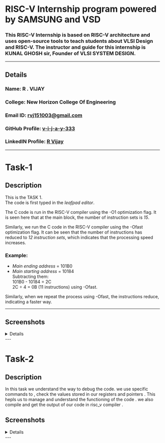 # RISC-V Internship program powered by SAMSUNG and VSD

### This RISC-V Internship is based on RISC-V architecture and uses open-source tools to teach students about VLSI Design and RISC-V. The instructor and guide for this internship is KUNAL GHOSH sir, Founder of VLSI SYSTEM DESIGN.

---

## Details

### Name: R . VIJAY
### College: New Horizon College Of Engineering
### Email ID: rvj151003@gmail.com
### GitHub Profile: [v-i-j-a-y-333](https://github.com/v-i-j-a-y-333)
### LinkedIN Profile: [R Vijay](https://www.linkedin.com/in/r-vijay-5085022a4)

---

# Task-1

## Description
This is the TASK 1.  
The code is first typed in the *leafpad editor*.  

The C code is run in the RISC-V compiler using the -O1 optimization flag. It is seen here that at the main block, the number of instruction sets is *15*.

Similarly, we run the C code in the RISC-V compiler using the -Ofast optimization flag. It can be seen that the number of instructions has reduced to *12 instruction sets*, which indicates that the processing speed increases.

### Example: 
- *Main ending address* = 101B0  
- *Main starting address* = 10184  
  Subtracting them:  
  101B0 - 10184 = 2C  
  2C ÷ 4 = 0B (11 instructions) using -Ofast.

Similarly, when we repeat the process using -Ofast, the instructions reduce, indicating a faster way.

---

## Screenshots
<details>
  <br>
  
![ Screenshot 1](https://github.com/v-i-j-a-y-333/RISC-V-Talent-Development-Program/blob/main/VirtualBox_vsdworkshop_code_sumoneton.png)
  
![ Screenshot 2](https://github.com/v-i-j-a-y-333/RISC-V-Talent-Development-Program/blob/main/VirtualBox_vsdworkshop_codeofast.png)

![ Screenshot 3](https://github.com/v-i-j-a-y-333/RISC-V-Talent-Development-Program/blob/main/VirtualBox_vsdworkshop_main_ofast.png)

![ Screenshot 4](https://github.com/v-i-j-a-y-333/RISC-V-Talent-Development-Program/blob/main/VirtualBox_vsdworkshop_main_sumoneton.png)

</details>
---

# Task-2

## Description
In this task we understand the way to debug the code.
we use specific commands to , check the values stored in our registers and pointers . This hepls us to manage and understand the functioning of the code .
we also compile and get the output of our code in risc_v compiler .
## Screenshots
<details>
  <br>
  
![ Screenshot 1](https://github.com/v-i-j-a-y-333/RISC-V-Talent-Development-Program/blob/main/VirtualBox_vsdworkshop_output_riscv_task2.png)

![ Screenshot 1](https://github.com/v-i-j-a-y-333/RISC-V-Talent-Development-Program/blob/main/task2_riscv_11_01_24.png)

</details>
---
